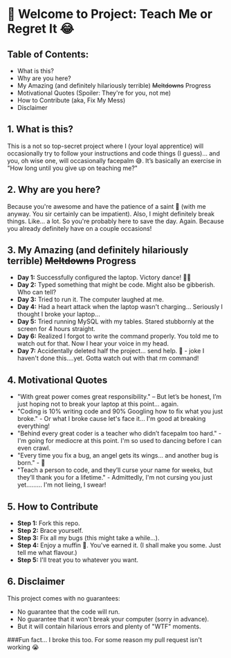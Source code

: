 # 🚀 Welcome to Project: Teach Me or Regret It 😂

## **Table of Contents:**

- What is this?
- Why are you here?
- My Amazing (and definitely hilariously terrible) ~~Meltdowns~~ Progress
- Motivational Quotes (Spoiler: They're for you, not me)
- How to Contribute (aka, Fix My Mess)
- Disclaimer

## **1. What is this?**

This is a not so top-secret project where I (your loyal apprentice) will occasionally try to follow your instructions and code things (I guess)… and you, oh wise one, will occasionally facepalm 😅. It’s basically an exercise in "How long until you give up on teaching me?"

## **2. Why are you here?**

Because you're awesome and have the patience of a saint 🧘 (with me anyway. You sir certainly can be impatient). Also, I might definitely break things. Like… a lot. So you're probably here to save the day. Again. Because you already definitely have on a couple occasions!

## **3. My Amazing (and definitely hilariously terrible) ~~Meltdowns~~ Progress**

- **Day 1:** Successfully configured the laptop. Victory dance! 💃🎉
- **Day 2:** Typed something that might be code. Might also be gibberish. Who can tell?
- **Day 3:** Tried to run it. The computer laughed at me.
- **Day 4:** Had a heart attack when the laptop wasn't charging... Seriously I thought I broke your laptop...
- **Day 5:** Tried running MySQL with my tables. Stared stubbornly at the screen for 4 hours straight. 
- **Day 6:** Realized I forgot to write the command properly. You told me to watch out for that. Now I hear your voice in my head.
- **Day 7:** Accidentally deleted half the project... send help. 😬 - joke I haven't done this....yet. Gotta watch out with that rm command!

## **4. Motivational Quotes**

- "With great power comes great responsibility." – But let’s be honest, I’m just hoping not to break your laptop at this point... again.
- "Coding is 10% writing code and 90% Googling how to fix what you just broke." - Or what I broke cause let's face it... I'm good at breaking everything!
- "Behind every great coder is a teacher who didn’t facepalm too hard." - I'm going for mediocre at this point. I'm so used to dancing before I can even crawl.
- "Every time you fix a bug, an angel gets its wings... and another bug is born." - 👼
- "Teach a person to code, and they’ll curse your name for weeks, but they’ll thank you for a lifetime." - Admittedly, I'm not cursing you just yet......... I'm not lieing, I swear!

## **5. How to Contribute**

- **Step 1:** Fork this repo.
- **Step 2:** Brace yourself.
- **Step 3:** Fix all my bugs (this might take a while…).
- **Step 4:** Enjoy a muffin 🧁. You've earned it. (I shall make you some. Just tell me what flavour.)
- **Step 5:** I'll treat you to whatever you want.

## **6. Disclaimer**

This project comes with no guarantees:

- No guarantee that the code will run.
- No guarantee that it won't break your computer (sorry in advance).
- But it will contain hilarious errors and plenty of "WTF" moments.

###Fun fact... I broke this too. For some reason my pull request isn't working 😭
